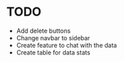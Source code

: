 # TODO

- Add delete buttons
- Change navbar to sidebar
- Create feature to chat with the data
- Create table for data stats